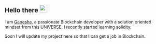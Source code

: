 ## Hello there <img src="https://media.giphy.com/media/hvRJCLFzcasrR4ia7z/giphy.gif" width="25px">

I am [Ganesha](https://github.com/ganeshamushak/), a passionate Blockchain developer with a solution oriented mindset from this UNIVERSE.
I recently started learning solidity.

Soon I will update my project here so that I can get a job in Blockchain.

<!---
ganeshamushak/ganeshamushak is a ✨ special ✨ repository because its `README.md` (this file) appears on your GitHub profile.
You can click the Preview link to take a look at your changes.
--->
